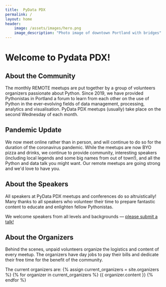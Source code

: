 ```yaml
---
title:  PyData PDX
permalink: /
layout: home
header:
    image: /assets/images/hero.png
    image_description: "Photo image of downtown Portland with bridges"
---
```



# Welcome to Pydata PDX!
## About the Community

The monthly REMOTE meetups are put together by a group of volunteers organizers passionate about Python.
Since 2019, we have provided Pythonistas in Portland a forum to learn from each other on the use of Python in the ever-evolving fields of data management, processing, analytics and visualisation.
PyData PDX meetups (usually) take place on the second Wednesday of each month.

## Pandemic Update
We now meet online rather than in person, and will continue to do so for the duration of the coronavirus pandemic. While the meetups are now BYO pizza and drinks, we continue to provide community, interesting speakers (including local legends and some big names from out of town!), and all the Python and data talk you might want. Our remote meetups are going strong and we'd love to have you.

## About the Speakers
All speakers at PyData PDX meetups and conferences do so altruistically!
Many thanks to all speakers who volunteer their time to prepare fantastic content to educate and enlighten fellow Pythonistas.

We welcome speakers from all levels and backgrounds &mdash; [please submit a talk!](/submit)

## About the Organizers
Behind the scenes, unpaid volunteers organize the logistics and content of every meetup.
The organizers have day jobs to pay their bills and dedicate their free time for the benefit of the community.

The current organizers are:
{% assign current_organizers = site.organizers %}
{% for organizer in current_organizers %}
{{ organizer.content }}
{% endfor %}


